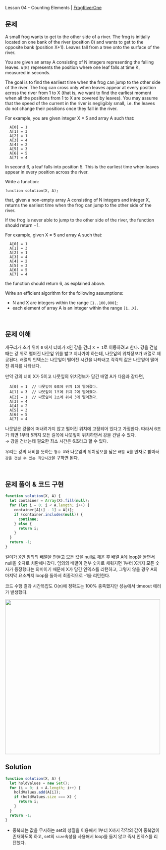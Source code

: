 Lesson 04 - Counting Elements | [FrogRiverOne](https://app.codility.com/programmers/lessons/4-counting_elements/)

## 문제

A small frog wants to get to the other side of a river. The frog is initially located on one bank of the river (position 0) and wants to get to the opposite bank (position X+1). Leaves fall from a tree onto the surface of the river.

You are given an array A consisting of N integers representing the falling leaves. `A[K]` represents the position where one leaf falls at time K, measured in seconds.

The goal is to find the earliest time when the frog can jump to the other side of the river. The frog can cross only when leaves appear at every position across the river from 1 to X (that is, we want to find the earliest moment when all the positions from 1 to X are covered by leaves). You may assume that the speed of the current in the river is negligibly small, i.e. the leaves do not change their positions once they fall in the river.

For example, you are given integer X = 5 and array A such that:

```
  A[0] = 1
  A[1] = 3
  A[2] = 1
  A[3] = 4
  A[4] = 2
  A[5] = 3
  A[6] = 5
  A[7] = 4
```

In second 6, a leaf falls into position 5. This is the earliest time when leaves appear in every position across the river.

Write a function:

```
function solution(X, A);
```

that, given a non-empty array A consisting of N integers and integer X, returns the earliest time when the frog can jump to the other side of the river.

If the frog is never able to jump to the other side of the river, the function should return −1.

For example, given X = 5 and array A such that:

```
  A[0] = 1
  A[1] = 3
  A[2] = 1
  A[3] = 4
  A[4] = 2
  A[5] = 3
  A[6] = 5
  A[7] = 4
```

the function should return 6, as explained above.

Write an efficient algorithm for the following assumptions:

- N and X are integers within the range `[1..100,000]`;
- each element of array A is an integer within the range `[1..X]`.

<br />

## 문제 이해

개구리가 초기 위치 `0` 에서 너비가 `X`인 강을 건너 `X + 1`로 이동하려고 한다. 강을 건널 때는 강 위로 떨어진 나뭇잎 위를 밟고 지나가야 하는데, 나뭇잎의 위치정보가 배열로 제공된다. 배열의 인덱스는 나뭇잎이 떨어진 시간을 나타내고 각각의 값은 나뭇잎이 떨어진 위치를 나타낸다.

만약 강의 너비 X가 5이고 나뭇잎의 위치정보가 담긴 배열 A가 다음과 같다면,

```
  A[0] = 1  // 나뭇잎이 0초에 위치 1에 떨어졌다.
  A[1] = 3  // 나뭇잎이 1초에 위치 2에 떨어졌다.
  A[2] = 1  // 나뭇잎이 2초에 위치 3에 떨어졌다.
  A[3] = 4
  A[4] = 2
  A[5] = 3
  A[6] = 5
  A[7] = 4
```

나뭇잎은 강물에 떠내려가지 않고 떨어진 위치에 고정되어 있다고 가정한다. 따라서 6초가 되면 1부터 5까지 모든 길목에 나뭇잎이 위치하면서 강을 건널 수 있다.<br />
→ 강을 건너는데 필요한 최소 시간은 6초라고 할 수 있다.

우리는 강의 너비를 뜻하는 `정수 X`와 나뭇잎의 위치정보를 담은 `배열 A`를 인자로 받아서 `강을 건널 수 있는 최단시간`을 구하면 된다.

<br />

## 문제 풀이 & 코드 구현

```js
function solution(X, A) {
  let container = Array(X).fill(null);
  for (let i = 0; i < A.length; i++) {
    container[A[i] - 1] = A[i];
    if (container.includes(null)) {
      continue;
    } else {
      return i;
    }
  }
  return -1;
}
```

길이가 X인 임의의 배열을 만들고 모든 값을 null로 채운 후 배열 A에 loop을 돌면서 null을 숫자로 치환해나갔다. 임의의 배열이 전부 숫자로 채워지면 1부터 X까지 모든 숫자가 등장했다는 의미이기 때문에 X가 담긴 인덱스를 리턴하고, 그렇지 않을 경우 A의 마지막 요소까지 loop을 돌아서 최종적으로 -1을 리턴한다.

코드 수행 결과 시간복잡도 O(n)에 정확도는 100% 충족했지만 성능에서 timeout 에러가 발생했다.

<img src="https://user-images.githubusercontent.com/42695954/67159743-f1880780-f383-11e9-9652-bad05df440b5.PNG" width="500" />

<br />

## Solution

```js
function solution(X, A) {
  let holdValues = new Set();
  for (i = 0; i < A.length; i++) {
    holdValues.add(A[i]);
    if (holdValues.size === X) {
      return i;
    }
  }
  return -1;
}
```

- 중복되는 값을 무시하는 set의 성질을 이용해서 1부터 X까지 각각의 값이 중복없이 존재하도록 하고, set의 `size`속성을 사용해서 loop를 돌지 않고 즉시 인덱스를 리턴했다.
